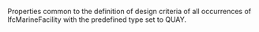 Properties common to the definition of design criteria of all occurrences of IfcMarineFacility with the predefined type set to QUAY.
